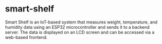 # smart-shelf
Smart Shelf is an IoT-based system that measures weight, temperature, and humidity data using an ESP32 microcontroller and sends it to a backend server. The data is displayed on an LCD screen and can be accessed via a web-based frontend.
